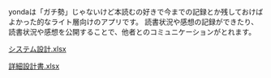 yondaは「ガチ勢」じゃないけど本読むの好きで今までの記録とか残しておけばよかった的なライト層向けのアプリです。
読書状況や感想の記録ができたり、読書状況や感想を公開することで、他者とのコミュニケーションがとれます。

[システム設計.xlsx](https://github.com/saiki-m/yonda/files/14824776/default.xlsx)

[詳細設計書.xlsx](https://github.com/saiki-m/yonda/files/14824775/default.xlsx)
